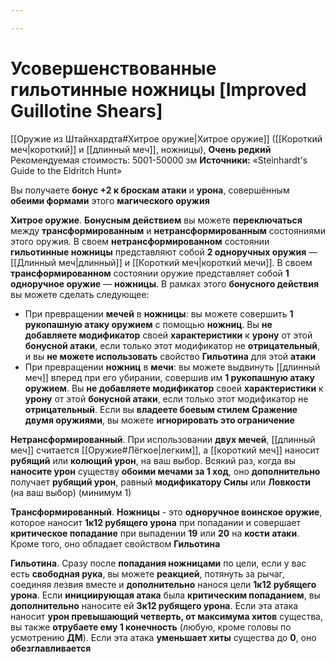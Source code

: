 ```yaml
---

---
```

# Усовершенствованные гильотинные ножницы [Improved Guillotine Shears]

[[Оружие из Штайнхардта#Хитрое оружие|Хитрое оружие]] ([[Короткий меч|короткий]] и [[длинный меч]], ножницы), **Очень редкий**
Рекомендуемая стоимость: 5001-50000 зм
**Источники:** «Steinhardt's Guide to the Eldritch Hunt»

Вы получаете **бонус +2 к броскам атаки** и **урона**, совершённым **обеими формами** этого **магического оружия**

**Хитрое оружие**. **Бонусным действием** вы можете **переключаться** между **трансформированным** и **нетрансформированным** состояниями этого оружия. В своем **нетрансформированном** состоянии **гильотинные ножницы** представляют собой **2 одноручных оружия** — [[Длинный меч|длинный]] и [[Короткий меч|короткий мечи]]. В своем **трансформированном** состоянии оружие представляет собой **1 одноручное оружие** — **ножницы**. В рамках этого **бонусного действия** вы можете сделать следующее: 

- При превращении **мечей** в **ножницы**: вы можете совершить **1 рукопашную атаку оружием** с помощью **ножниц**. Вы **не добавляете модификатор** своей **характеристики** к **урону** от этой **бонусной атаки**, если только этот модификатор не **отрицательный**, и вы **не можете использовать** свойство **Гильотина** для этой **атаки**
- При превращении **ножниц** в **мечи**: вы можете выдвинуть [[длинный меч]] вперед при его убирании, совершив им **1 рукопашную атаку оружием**. Вы **не добавляете модификатор** своей **характеристики** к **урону** от этой **бонусной атаки**, если только этот модификатор не **отрицательный**. Если вы **владеете боевым стилем Сражение двумя оружиями**, вы можете **игнорировать это ограничение**

**Нетрансформированный**. При использовании **двух мечей**, [[длинный меч]] считается [[Оружие#Лёгкое|легким]], а [[короткий меч]] наносит **рубящий** или **колющий урон**, на ваш выбор. Всякий раз, когда вы **наносите урон** существу **обоими мечами за 1 ход**, оно **дополнительно** получает **рубящий урон**, равный **модификатору Силы** или **Ловкости** (на ваш выбор) (минимум 1)

**Трансформированный**. **Ножницы** - это **одноручное воинское оружие**, которое наносит **1к12 рубящего урона** при попадании и совершает **критическое попадание** при выпадении **19** или **20** на **кости атаки**. Кроме того, оно обладает свойством **Гильотина**

**Гильотина**. Сразу после **попадания ножницами** по цели, если у вас есть **свободная рука**, вы можете **реакцией**, потянуть за рычаг, соединяя лезвия вместе и **дополнительно** нанося цели **1к12 рубящего урона**. Если **инициирующая атака** была **критическим попаданием**, вы **дополнительно** наносите ей **3к12 рубящего урона**. Если эта атака наносит **урон превышающий четверть, от максимума хитов** существа, вы также **отрубаете ему 1 конечность** (любую, кроме головы по усмотрению **ДМ**). Если эта атака **уменьшает хиты** существа до **0**, оно **обезглавливается**